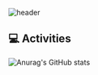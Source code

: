 ![header](https://capsule-render.vercel.app/api?type=Soft&color=auto&height=200&section=header&text=Welcome&fontSize=70&animation=fadeIn)
<div align=center>

</div>

## 💻 Activities

![Anurag's GitHub stats](https://github-readme-stats.vercel.app/api?username=junbangg)
